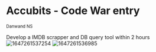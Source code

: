 # Accubits - Code War entry
<small> Danwand NS </small>

Develop a IMDB scrapper and DB query tool within 2 hours
![1647261537254](https://user-images.githubusercontent.com/45515141/158434653-f0c5a162-9d74-459f-b051-2f003c686109.jpeg)
![1647261536985](https://user-images.githubusercontent.com/45515141/158434672-c8cc0615-8bc3-458f-828d-900a1b1e9e5c.jpeg)
